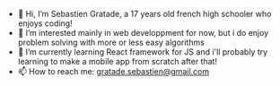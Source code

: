 - 👋 Hi, I’m Sebastien Gratade, a 17 years old french high schooler who enjoys coding!
- 👀 I’m interested mainly in web developpment for now, but i do enjoy problem solving with more or less easy algorithms
- 🌱 I’m currently learning React framework for JS and i'll probably try learning to make a mobile app from scratch after that!
- 📫 How to reach me: gratade.sebastien@gmail.com

<!---
sebgrtd/sebgrtd is a ✨ special ✨ repository because its `README.md` (this file) appears on your GitHub profile.
You can click the Preview link to take a look at your changes.
--->
